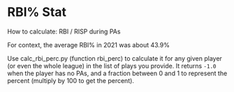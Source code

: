 # RBI% Stat

How to calculate: RBI / RISP during PAs

For context, the average RBI% in 2021 was about 43.9%

Use calc_rbi_perc.py (function rbi_perc) to calculate it for any given player (or even the whole league) in the list of plays you provide. It returns `-1.0` when the player has no PAs, and a fraction between 0 and 1 to represent the percent (multiply by 100 to get the percent).

